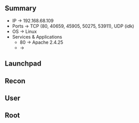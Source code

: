 ## Summary

- IP -> 192.168.68.109
- Ports -> TCP (80, 40659, 45905, 50275, 53911), UDP (idk)
- OS ->  Linux
- Services & Applications
    - 80 -> Apache 2.4.25 
    -  -> 

## Launchpad


## Recon


## User


## Root